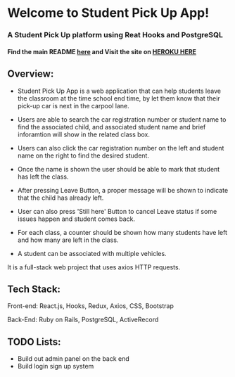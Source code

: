 # Welcome to Student Pick Up App!

### A Student Pick Up platform using Reat Hooks and PostgreSQL 

#### Find the main README [here](https://github.com/hwlei888/student-car-frontend) and Visit the site on [HEROKU HERE](https://student-car-app.herokuapp.com)

## Overview:

- Student Pick Up App is a web application that can help students leave the classroom at the time school end time, by let them know that their pick-up car is next in the carpool lane.

- Users are able to search the car registration number or student name to find the associated child, and associated student name and brief inforamtion will show in the related class box.

- Users can also click the car registration number on the left and student name on the right to find the desired student.

- Once the name is shown the user should be able to mark that student has left the class.

- After pressing Leave Button, a proper message will be shown to indicate that the child has already left.

- User can also press 'Still here' Button to cancel Leave status if some issues happen and student comes back.

- For each class, a counter should be shown how many students have left and how many are left in the class.

- A student can be associated with multiple vehicles.

It is a full-stack web project that uses axios HTTP requests.

## Tech Stack:

Front-end: React.js, Hooks, Redux, Axios, CSS, Bootstrap

Back-End: Ruby on Rails, PostgreSQL, ActiveRecord


## TODO Lists:

- Build out admin panel on the back end
- Build login sign up system







